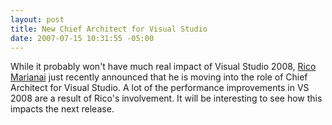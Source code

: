 ```yaml
---
layout: post
title: New Chief Architect for Visual Studio
date: 2007-07-15 10:31:55 -05:00
---
```


While it probably won't have much real impact of Visual Studio 2008, [Rico Marianai](http://blogs.msdn.com/ricom/archive/2007/07/12/news-about-me.aspx "http://blogs.msdn.com/ricom/archive/2007/07/12/news-about-me.aspx") just recently announced that he is moving into the role of Chief Architect for Visual Studio. A lot of the performance improvements in VS 2008 are a result of Rico's involvement. It will be interesting to see how this impacts the next release.
